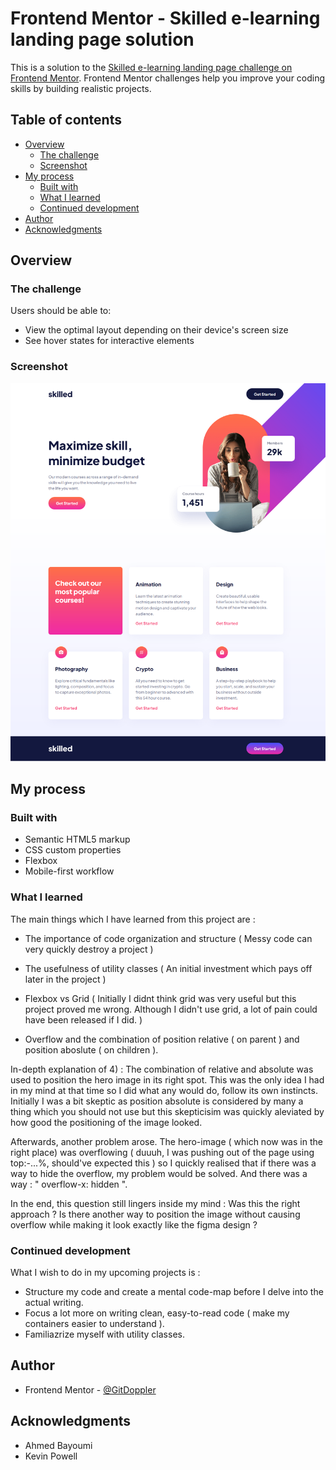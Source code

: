 # Frontend Mentor - Skilled e-learning landing page solution

This is a solution to the [Skilled e-learning landing page challenge on Frontend Mentor](https://www.frontendmentor.io/challenges/skilled-elearning-landing-page-S1ObDrZ8q). Frontend Mentor challenges help you improve your coding skills by building realistic projects.

## Table of contents

- [Overview](#overview)
  - [The challenge](#the-challenge)
  - [Screenshot](#screenshot)
- [My process](#my-process)
  - [Built with](#built-with)
  - [What I learned](#what-i-learned)
  - [Continued development](#continued-development)
- [Author](#author)
- [Acknowledgments](#acknowledgments)

## Overview

### The challenge

Users should be able to:

- View the optimal layout depending on their device's screen size
- See hover states for interactive elements

### Screenshot

![](./screenshot.png)

## My process

### Built with

- Semantic HTML5 markup
- CSS custom properties
- Flexbox
- Mobile-first workflow

### What I learned

The main things which I have learned from this project are :

  - The importance of code organization and structure ( Messy code can very quickly destroy a project )

  - The usefulness of utility classes ( An initial investment which pays off later in the project )

  - Flexbox vs Grid ( Initially I didnt think grid was very useful but this project proved me wrong. Although I didn't use grid, a lot of pain could have been released if I did. )

  - Overflow and the combination of position relative ( on parent ) and position aboslute ( on children ).

In-depth explanation of 4) :
  The combination of relative and absolute was used to position the hero image in its right spot. This was the only idea I had in my mind at that time so I did what any would do, follow its own instincts. Initially I was a bit skeptic as position absolute is considered by many a thing which you should not use but this skepticisim was quickly aleviated by how good the positioning of the image looked.

  Afterwards, another problem arose. The hero-image ( which now was in the right place) was overflowing ( duuuh, I was pushing out of the page using top:-...%, should've expected this ) so I quickly realised that if there was a way to hide the overflow, my problem would be solved. And there was a way : " overflow-x: hidden ".

  In the end, this question still lingers inside my mind :
    Was this the right approach ? Is there another way to position the image without causing overflow while making it look exactly like the figma design ?
  
### Continued development

What I wish to do in my upcoming projects is : 
  - Structure my code and create a mental code-map before I delve into the actual writing.
  - Focus a lot more on writing clean, easy-to-read code ( make my containers easier to understand ).
  - Familiazrize myself with utility classes.

## Author

- Frontend Mentor - [@GitDoppler](https://www.frontendmentor.io/profile/GitDoppler)

## Acknowledgments

- Ahmed Bayoumi
- Kevin Powell
